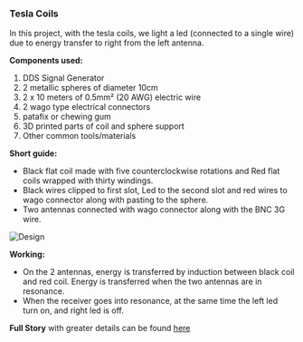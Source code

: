 ### Tesla Coils
In this project, with the tesla coils, we light a led (connected to a single wire) due to energy transfer to right from the left antenna.

**Components used:**
1. DDS Signal Generator
2. 2 metallic spheres of diameter 10cm
3. 2 x 10 meters of 0.5mm² (20 AWG) electric wire
4. 2 wago type electrical connectors
5. patafix or chewing gum
6. 3D printed parts of coil and sphere support
7. Other common tools/materials

**Short guide:**
* Black flat coil made with five counterclockwise rotations and Red flat coils wrapped with thirty windings.
* Black wires clipped to first slot, Led to the second slot and red wires to wago connector along with pasting to the sphere.
* Two antennas connected with wago connector along with the BNC 3G wire.

![Design](https://cdn.instructables.com/F63/YHR7/JNYVK85B/F63YHR7JNYVK85B.LARGE.jpg?auto=webp&frame=1&width=400&fit=bounds)

**Working:**
* On the 2 antennas, energy is transferred by induction between black coil and red coil. Energy is transferred when the two antennas are in resonance.
* When the receiver goes into resonance, at the same time the left led turn on, and right led is off.

**Full Story** with greater details can be found [here](https://www.instructables.com/id/Energy-Transfer-With-Two-Tesla-Coils/)
